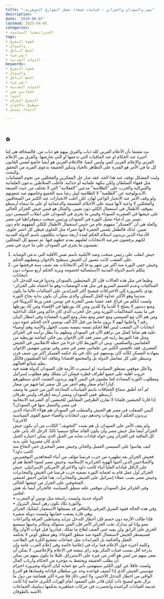 ```yaml
---
title: "-مصر والسودان والجزائر – قياسات حمقاء تغفل الفوارق الجوهرية"
description: ''
date: '2019-06-07'
lastmod: 2025-04-05
categories:
- الاستراتيجيا السياسية
tags:
- فقوة التفرق
- والمثال
- الحظ الـأقل
- انفي شيء
- الدولة المدنية
keywords:
- فقوة التفرق
- والمثال
- الحظ الـأقل
- انفي شيء
- الدولة المدنية
- علمانيي مصر
- أحيوا
- التفرق العرقي
- سيطيح بالإخوان
- أدعياء تمثيل

---
```

# **ه**

بت مقتنعا بأن الأعلام العربي كله ذباب والفرق بينهم هو ذباب من. فالصحافة هي إما أجيرة عند الحكام او عند المافيات التي تدعمها أو التي تعارضها. والفرق بين الإعلام العربي والإعلام الغربي كمي وليس كيفيا. فالإعلام الغربي هو أيضا خاضع لنفس القانون.  
كل ما في الأمر هو القدرة على التظاهر بالحياد وتنكير الحقيقة بدعوى المزيد من التحقق والبحث.  
وليت المشكل توقف عند هذا الحد. فقد صار جل المفكرين والمحللين من نجوم الفضائيات مثل فقهاء السلطان ولكن بنكهة علمانية أو حداثية. فأغلب السلاطين يدعون العلمانية والليبرالية والحرب على “الظلامية” مدعين “العقلانية” التي لا تختلف من حيث الصبغة الأيديولوجية عن “الظلمية” لا الظلامية لنيل رضا سيد الجميع وحاميهم ضد شعوبهم.  
ولو وقف الأمر عند الانحياز الواعي لهان. لكن أغلب الانحيازات عند الكثير من الصحافيين والمحللين لا واعية لأنها مبينة على الأحكام المسبقة والدغمائية أو على ما سماه أرسطو بموقف الأطفال في استعمال الكلي دون تعيين. والمثال هو قيس جيش الجزائر الحالي على جيشها في العشرية السوداء وقيس ما يجري في السودان على انقلاب السيسي دون تمييز بين أدعياء تمثيل الثورة في السودان ورئيس منتخب ديموقراطيا في مصر.  
والعلة هي أن “العسكر” مفهوم عام من جنس استعمال الأطفال للكلي كمفهوم عام دون تعيين. لذلك فالطفل يلمس الجمرة لأنها حمراء مثل الحلوى فيظن كل احمر حلوى. الأدعياء الذين يريدون استلام الحكم لمدة أربعة سنوات يتكلمون باسم الدولة المدنية لكنهم يرفضون شرعية الانتخابات لعلمهم بعدم حظهم فيها. ثم تسمع كل المحللين يقيسون ما يجري في السودان على ما جرى في مصر:  
1. جيش انقلب على رئيس منتخب وضد الأغلبية باسم نفس الأقلية التي تدعي الوصاية على الشعب كانت تتصور أن الجيش سيطيح بالإخوان ويعطيهم الحكم.  
2. وجيش حمى الثورة منذ أكثر من شهر ودعا إلى الانتخابات بعد نصف سنة فرفضها من يتكلم باسم الدولة المدنية الاستئصالية لخصومه ويريد الحكم أربع سنوات دون انتخابات.  
وطبعا في مثل هذه الحالات فإن كل المحيطين بالسودان وجدوا فرصة للتدخل لأن المناكفات وعدم الحسم السريع في مثل هذه الوضعيات-وهو ما أخشاه على الجزائر-يؤدي بالضرورة إلى الاختراقات فيصبح أكثر المزايدين على المثاليات غالبا ما يكون مندسا وهو الأكثر عداوة للحل الممكن والذي يمكن أن يكون بداية نجاح الثورة.  
ولست أتكلم من فراغ. فقد عشنا نفس التجربة في تونس. فمن ورط الترويكا في وضع دستور لا يصلح لا للدنيا ولا للدين ومن كاد يورطها في الإقصاء ومن كاد يورطها في ما يشبه المحاكمات الثورية ومن حل الحزب الذي كان حاكم ومن فكك الداخلية ومن هم الآن مع السيسي ومع حفتر ومع بشار ومع الثورة المضادة وفي انتظار البيان رقم 1 وأعلنوا أنهم لا يرون مانعا من قتل 20 ألف تونسي لأخذ الحكم عنوة دون انتخابات لأن الشعب ليس أهلا لحكم نفسه بنفسه بسبب الجهل والأمية وهم أوصياء عليه هم تماما كمثل من نراهم الآن في السودان ومثلهم بدأ يطل برأسه في الجزائر.  
ومثل هذا التوريط رايته في مصر فقد كان الإخوان بين فكي كماشة توريطية من العلمانيين والسلفيين. وبين أن التوريط كان جزءا من خطة الانقلابيين في الجيش المصري. فقد ناقشني الكثير من علمانيي مصر في مصر وفي تونس متهمين الإخوان بمهادنة العسكر لكأنه كان بوسعهم غير ذلك في بلد حكمه العسكر أكثر من نصف قرن وسيطر على كل مفاصل الدولة بل والمجتمع اقتصادا وثقافة. أما السلفيون فالكل يعلم شنائع أفعالهم.  
ولأعلل موقفي بمنطق السياسة: لو استمرت الأزمة فإن السودان كدولة هشة فيه حروب أهلية على جميع أطراف قطره فيمكن أن يتفكك وهو مطلوب إسرائيل ومطلوب الثورة المضادة كما يعلمون في اليمن لأنهم يريدون التفتيت الذي سيظهرهم كبارا أمام صغار وهم أحقر من كل صغير لما فيهم من صغار.  
لم أعد أطيق سماع الحماقات باسم القياسات الساذجة التي من جنس ما وصف أرسطو. ففي السودان ومصر أربعة أطراف وليس طرفان.  
إذا قارنا الجيشين فلماذا لا نقارن الطرفين المقابلين للجيشين أي الشرعية الانتخابية في مصر والتنصل منها في السودان؟  
أليس المنقلب في مصر هو الجيش والمنقلب في السودان هم هؤلاء الأدعياء الذين يريدون الحكم أربع سنوات وحدهم دون انتخابات وأقصاء جميع القوى السياسية الأخرى؟  
ولم يقف الأمر على السودان بل هم بصدد “التخويف” الكاذب من أن يكون جيش الجزائر أيضا مثل جيش مصر وأن يكون القائد صالح سيسيا ثالثا. الرجل كاد يأتي على كل المافية في الجزائر ومن حوله قيادات شابة من الجيل الذي يمكن اعتباره الجيل الذي كان مضروبا على يديه.  
كيف يقاسوا على السيسي العميل والخائن وجيش مصر المخترق حتى النخاع منذ كامب داود؟  
فجيش الجزائر بعد تطهيره من حزب فرنسا مؤلف من أبناء المجاهدين النوفمبريين والإصلاحيين الذين أحيوا الهوية الجزائرية الإسلامية. وجيش مصر لسوء الحظ هم أو على الـأقل قياداته العليا أبناء كامب داود والاختراق الأمريكي الإسرائيلي. جيش الجزائر أول عمل قام به لحماية الثورة تصفية حزب فرنسا في الجيش والمخابرات وجيش مصر نصب عملاء إسرائيل على الجيش والمخابرات. هذا قياس أحمق لحمقى المتخوفين على الجزار من جيشها الحالي.  
وفي الجزائر مثل السودان موقفي علته منطق السياسة. فالجزائر أيضا بلد هش لعلتين:  
• الدولة حديثة وليست راسخة مثل تونس أو المغرب  
• والثورة تكاد تكون رهن أسعار البترول.  
وفي هذه الحالة فقوة التفرق العرقي والثقافي قد يستغلها الاستعمار لتفكيك الجزائر وهي قارة يصعب حمايتها وليست دويلة صغيرة.  
فإذا طالت الأزمة دون حسم فإن أخطار التدخل تتزايد وشياطين الفرقة والنزاعات تنمو وإذا لم يتدارك نخب الجزائر الأمر فإن الفتن ستتوالد وتتكاثر وحينها سيتسع الخرق على الراتق ولن يفيد حتى العنف لعلاج ما تفكك. فبادروا قبل فوات الأوان وإلا فسيضطر الجيش لاستعمال القوة ضد منطق الغوغاء: وهو منطق كوني لا يحكمه العقل والحكمة بل المزايدات مثل جماعات تشجيع الكرة في الملاعب.  
وكلمة أخيرة حول الإعلام فما نراه في إعلامنا خاصة وفي إعلام الغرب عامة وإن بدرجة أقل بسبب فنيات التنكر يؤيد راي نيتشة في الإعلام والإعلاميين. لا يمكن أن يعمر بينهم من ليس هو أقدر من غيره على الاسترزاق. قليلا ما يكون بينهم من يمكن أن يطلب الحقيقة ويحتفظ به مؤجره من الحكام وأرباب المال.  
ولست غافلا عن كون الكثير سيتهمني بأني مع حماية كيان الدولة وضرورة احترام مؤسس الجيش الذي إذا أنصف قواعده وحد من سلطان قياداته وفسادها هو الدرع الواقي من اخطار التدخل الأجنبي. ولا انفي ذلك فلا شيء أكثر هشاشة من دول ما تزال تحبو لتصبح ذات كيان قادر على الصمود أمام الهزات الكبرى خاصة إذا كانت عديمة القيادات الراشدة وانحصرت في حركات جماهيرية يحكمها ديناميك الجماعات الأشبه بالطوفان.

###
